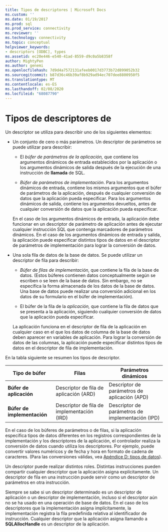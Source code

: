 ```yaml
---
title: Tipos de descriptores | Microsoft Docs
ms.custom: ''
ms.date: 01/19/2017
ms.prod: sql
ms.prod_service: connectivity
ms.reviewer: ''
ms.technology: connectivity
ms.topic: conceptual
helpviewer_keywords:
- descriptors [ODBC], types
ms.assetid: ec20e446-e540-41ad-8559-d9c0a5b8358f
author: MightyPen
ms.author: genemi
ms.openlocfilehash: 7d9d4a7572131afeeb0017d3773b72d899052b32
ms.sourcegitcommit: b87d36c46b39af8b929ad94ec707dee8800950f5
ms.translationtype: MT
ms.contentlocale: es-ES
ms.lasthandoff: 02/08/2020
ms.locfileid: "68087790"
---
```

# <a name="types-of-descriptors"></a>Tipos de descriptores de
Un descriptor se utiliza para describir uno de los siguientes elementos:  
  
-   Un conjunto de cero o más parámetros. Un descriptor de parámetros se puede utilizar para describir:  
  
    -   El *búfer de parámetros de la aplicación,* que contiene los argumentos dinámicos de entrada establecidos por la aplicación o los argumentos dinámicos de salida después de la ejecución de una instrucción de **llamada** de SQL.  
  
    -   *Búfer de parámetros de implementación*. Para los argumentos dinámicos de entrada, contiene los mismos argumentos que el búfer de parámetros de la aplicación, después de cualquier conversión de datos que la aplicación pueda especificar. Para los argumentos dinámicos de salida, contiene los argumentos devueltos, antes de cualquier conversión de datos que la aplicación pueda especificar.  
  
     En el caso de los argumentos dinámicos de entrada, la aplicación debe funcionar en un descriptor de parámetro de aplicación antes de ejecutar cualquier instrucción SQL que contenga marcadores de parámetros dinámicos. En el caso de los argumentos dinámicos de entrada y salida, la aplicación puede especificar distintos tipos de datos en el descriptor de parámetros de implementación para lograr la conversión de datos.  
  
-   Una sola fila de datos de la base de datos. Se puede utilizar un descriptor de fila para describir:  
  
    -   *Búfer de filas de implementación,* que contiene la fila de la base de datos. (Estos búferes contienen datos conceptualmente según se escriben o se leen de la base de datos. Sin embargo, no se especifica la forma almacenada de los datos de la base de datos. Una base de datos puede realizar una conversión adicional en los datos de su formulario en el búfer de implementación).  
  
    -   El búfer de la fila de la *aplicación,* que contiene la fila de datos que se presenta a la aplicación, siguiendo cualquier conversión de datos que la aplicación pueda especificar.  
  
     La aplicación funciona en el descriptor de fila de la aplicación en cualquier caso en el que los datos de columna de la base de datos deben aparecer en variables de aplicación. Para lograr la conversión de datos de las columnas, la aplicación puede especificar distintos tipos de datos en el descriptor de fila de implementación.  
  
 En la tabla siguiente se resumen los tipos de descriptor.  
  
|Tipo de búfer|Filas|Parámetros dinámicos|  
|-----------------|----------|------------------------|  
|**Búfer de aplicación**|Descriptor de fila de aplicación (ARD)|Descriptor de parámetros de aplicación (APD)|  
|**Búfer de implementación**|Descriptor de fila de implementación (IRD)|Descriptor de parámetros de implementación (IPD)|  
  
 En el caso de los búferes de parámetros o de filas, si la aplicación especifica tipos de datos diferentes en los registros correspondientes de la implementación y los descriptores de la aplicación, el controlador realiza la conversión de datos cuando utiliza los descriptores. Por ejemplo, puede convertir valores numéricos y de fecha y hora en formato de cadena de caracteres. (Para las conversiones válidas, vea [Apéndice D: tipos de datos](../../../odbc/reference/appendixes/appendix-d-data-types.md)).  
  
 Un descriptor puede realizar distintos roles. Distintas instrucciones pueden compartir cualquier descriptor que la aplicación asigna explícitamente. Un descriptor de fila en una instrucción puede servir como un descriptor de parámetros en otra instrucción.  
  
 Siempre se sabe si un descriptor determinado es un descriptor de aplicación o un descriptor de implementación, incluso si el descriptor aún no se ha usado en una operación de base de datos. En el caso de los descriptores que la implementación asigna implícitamente, la implementación registra la fila predefinida relativa al identificador de instrucción. Cualquier descriptor que la aplicación asigna llamando a **SQLAllocHandle** es un descriptor de la aplicación.
